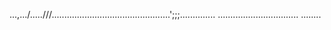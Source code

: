 ...,.../.....///...............................................';;;..............
................................
........




